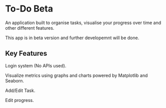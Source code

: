 <h1>To-Do Beta</h1>

An application built to organise tasks, visualise your progress over time and other different features.

This app is in beta version and further developemnt will be done.

<h2>Key Features</h2>

Login system (No APIs used).

Visualize metrics using graphs and charts powered by Matplotlib and Seaborn.

Add/Edit Task.

Edit progress.
